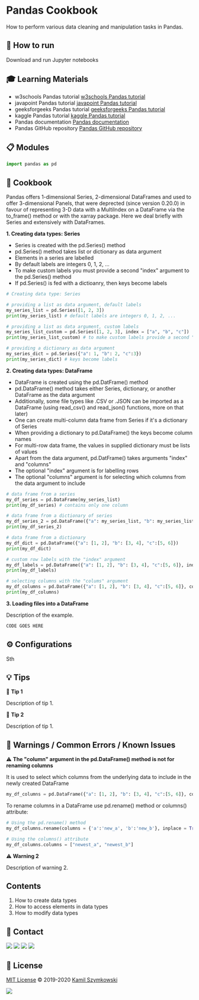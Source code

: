 
# Pandas Cookbook
How to perform various data cleaning and manipulation tasks in Pandas.

## 🚀 How to run
Download and run Jupyter notebooks

## 🎓 Learning Materials
* w3schools Pandas tutorial [w3schools Pandas tutorial](https://www.w3schools.com/python/pandas/default.asp)
* javapoint Pandas tutorial [javapoint Pandas tutorial](https://www.javatpoint.com/python-pandas)
* geeksforgeeks Pandas tutorial [geeksforgeeks Pandas tutorial](https://www.geeksforgeeks.org/pandas-tutorial/?ref=lbp)
* kaggle Pandas tutorial [kaggle Pandas tutorial](https://www.kaggle.com/learn/pandas)
* Pandas documentation [Pandas documentation](https://pandas.pydata.org/getting_started.html)
* Pandas GitHub repository [Pandas GitHub repository](https://github.com/pandas-dev/pandas)

## 📋 Modules
```python
import pandas as pd
```

## 📝 Cookbook

Pandas offers 1-dimensional Series, 2-dimensional DataFrames and used to offer 3-dimensional Panels, that were deprected (since version 0.20.0) in favour of representing 3-D data with a MultiIndex on a DataFrame via the to_frame() method or with the xarray package. Here we deal briefly with Series and extensively with DataFrames.

**1. Creating data types: Series**

* Series is created with the pd.Series() method
* pd.Series() method takes list or dictionary as data argument
* Elements in a series are labelled
* By default labels are integers 0, 1, 2, ...
* To make custom labels you must provide a second "index" argument to the pd.Series() method
* If pd.Series() is fed with a dictioanry, then keys become labels

```python
# Creating data type: Series

# providing a list as data argument, default labels
my_series_list = pd.Series([1, 2, 3])
print(my_series_list) # default labels are integers 0, 1, 2, ...

# providing a list as data argument, custom labels
my_series_list_custom = pd.Series([1, 2, 3], index = ["a", "b", "c"])
print(my_series_list_custom) # to make custom labels provide a second "index argument"

# providing a dictionary as data argument
my_series_dict = pd.Series({"a": 1, "b": 2, "c":3})
print(my_series_dict) # keys become labels
```

**2. Creating data types: DataFrame**

* DataFrame is created using the pd.DatFrame() method
* pd.DataFrame() method takes either Series, dictionary, or another DataFrame as the data argument
* Additionally, some file types like .CSV or .JSON can be imported as a DataFrame (using read_csv() and read_json() functions, more on that later)
* One can create multi-column data frame from Series if it's a dictionary of Series
* When providing a dictionary to pd.DataFrame() the keys become column names
* For multi-row data frame, the values in supplied dictionary must be lists of values
* Apart from the data argument, pd.DatFrame() takes arguments "index" and "columns"
* The optional "index" argument is for labelling rows
* The optional "columns" argument is for selecting which columns from the data argument to include

```python
# data frame from a series
my_df_series = pd.DataFrame(my_series_list)
print(my_df_series) # contains only one column

# data frame from a dictionary of series
my_df_series_2 = pd.DataFrame({"a": my_series_list, "b": my_series_list})
print(my_df_series_2)

# data frame from a dictionary
my_df_dict = pd.DataFrame({"a": [1, 2], "b": [3, 4], "c":[5, 6]})
print(my_df_dict)

# custom row labels with the "index" argument
my_df_labels = pd.DataFrame({"a": [1, 2], "b": [3, 4], "c":[5, 6]}, index = ["first_row", "second_row"])
print(my_df_labels)

# selecting columns with the "colums" argument
my_df_columns = pd.DataFrame({"a": [1, 2], "b": [3, 4], "c":[5, 6]}, columns = ["a", "b"])
print(my_df_columns)
```

**3. Loading files into a DataFrame**

Description of the example.
```python
CODE GOES HERE
```

## ⚙ Configurations
Sth

## 💡 Tips
💭 **Tip 1**

Description of tip 1.

💭 **Tip 2**

Description of tip 1.

## 🚧 Warnings / Common Errors / Known Issues

⚠️ **The "column" argument in the pd.DataFrame() method is not for renaming columns**

It is used to select which columns from the underlying data to include in the newly created DataFrame

```python
my_df_columns = pd.DataFrame({"a": [1, 2], "b": [3, 4], "c":[5, 6]}, columns = ["a", "b"])
```

To rename columns in a DataFrame use pd.rename() method or columns() attribute:

```python
# Using the pd.rename() method
my_df_columns.rename(columns = {'a':'new_a', 'b':'new_b'}, inplace = True)

# Using the columns() attribute
my_df_columns.columns = ["newest_a", "newest_b"]

```

⚠️ **Warning 2**

Description of warning 2.

## Contents
1. How to create data types
2. How to access elements in data types
3. How to modify data types

## 📧 Contact
[![](https://img.shields.io/twitter/url?label=/SzymkowskiDev&style=social&url=https%3A%2F%2Ftwitter.com%2FSzymkowskiDev)](https://twitter.com/SzymkowskiDev) [![](https://img.shields.io/twitter/url?label=/kamil-szymkowski/&logo=linkedin&logoColor=%230077B5&style=social&url=https%3A%2F%2Fwww.linkedin.com%2Fin%2Fkamil-szymkowski%2F)](https://www.linkedin.com/in/kamil-szymkowski/) [![](https://img.shields.io/twitter/url?label=@szymkowskidev&logo=medium&logoColor=%23292929&style=social&url=https%3A%2F%2Fmedium.com%2F%40szymkowskidev)](https://medium.com/@szymkowskidev) [![](https://img.shields.io/twitter/url?label=/SzymkowskiDev&logo=github&logoColor=%23292929&style=social&url=https%3A%2F%2Fgithub.com%2FSzymkowskiDev)](https://github.com/SzymkowskiDev)

## 📄 License
[MIT License](https://choosealicense.com/licenses/mit/) ©️ 2019-2020 [Kamil Szymkowski](https://github.com/SzymkowskiDev "Get in touch!")

[![](https://img.shields.io/badge/license-MIT-green?style=plastic)](https://choosealicense.com/licenses/mit/)





